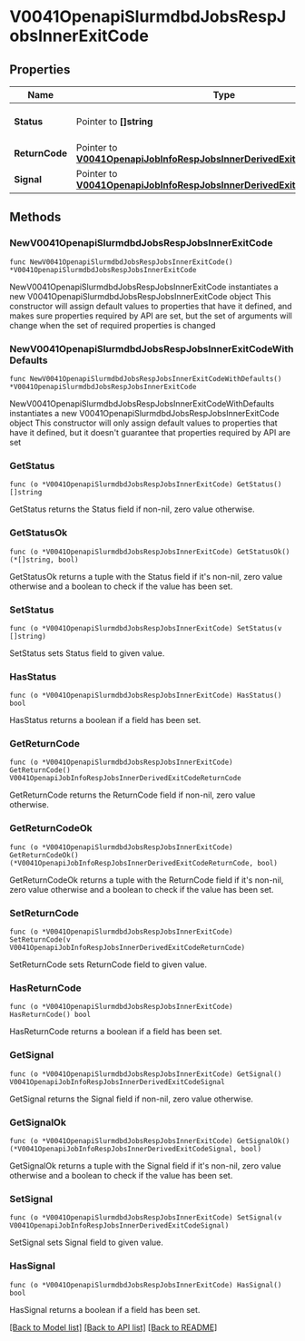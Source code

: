 # V0041OpenapiSlurmdbdJobsRespJobsInnerExitCode

## Properties

Name | Type | Description | Notes
------------ | ------------- | ------------- | -------------
**Status** | Pointer to **[]string** | Status given by return code | [optional] 
**ReturnCode** | Pointer to [**V0041OpenapiJobInfoRespJobsInnerDerivedExitCodeReturnCode**](V0041OpenapiJobInfoRespJobsInnerDerivedExitCodeReturnCode.md) |  | [optional] 
**Signal** | Pointer to [**V0041OpenapiJobInfoRespJobsInnerDerivedExitCodeSignal**](V0041OpenapiJobInfoRespJobsInnerDerivedExitCodeSignal.md) |  | [optional] 

## Methods

### NewV0041OpenapiSlurmdbdJobsRespJobsInnerExitCode

`func NewV0041OpenapiSlurmdbdJobsRespJobsInnerExitCode() *V0041OpenapiSlurmdbdJobsRespJobsInnerExitCode`

NewV0041OpenapiSlurmdbdJobsRespJobsInnerExitCode instantiates a new V0041OpenapiSlurmdbdJobsRespJobsInnerExitCode object
This constructor will assign default values to properties that have it defined,
and makes sure properties required by API are set, but the set of arguments
will change when the set of required properties is changed

### NewV0041OpenapiSlurmdbdJobsRespJobsInnerExitCodeWithDefaults

`func NewV0041OpenapiSlurmdbdJobsRespJobsInnerExitCodeWithDefaults() *V0041OpenapiSlurmdbdJobsRespJobsInnerExitCode`

NewV0041OpenapiSlurmdbdJobsRespJobsInnerExitCodeWithDefaults instantiates a new V0041OpenapiSlurmdbdJobsRespJobsInnerExitCode object
This constructor will only assign default values to properties that have it defined,
but it doesn't guarantee that properties required by API are set

### GetStatus

`func (o *V0041OpenapiSlurmdbdJobsRespJobsInnerExitCode) GetStatus() []string`

GetStatus returns the Status field if non-nil, zero value otherwise.

### GetStatusOk

`func (o *V0041OpenapiSlurmdbdJobsRespJobsInnerExitCode) GetStatusOk() (*[]string, bool)`

GetStatusOk returns a tuple with the Status field if it's non-nil, zero value otherwise
and a boolean to check if the value has been set.

### SetStatus

`func (o *V0041OpenapiSlurmdbdJobsRespJobsInnerExitCode) SetStatus(v []string)`

SetStatus sets Status field to given value.

### HasStatus

`func (o *V0041OpenapiSlurmdbdJobsRespJobsInnerExitCode) HasStatus() bool`

HasStatus returns a boolean if a field has been set.

### GetReturnCode

`func (o *V0041OpenapiSlurmdbdJobsRespJobsInnerExitCode) GetReturnCode() V0041OpenapiJobInfoRespJobsInnerDerivedExitCodeReturnCode`

GetReturnCode returns the ReturnCode field if non-nil, zero value otherwise.

### GetReturnCodeOk

`func (o *V0041OpenapiSlurmdbdJobsRespJobsInnerExitCode) GetReturnCodeOk() (*V0041OpenapiJobInfoRespJobsInnerDerivedExitCodeReturnCode, bool)`

GetReturnCodeOk returns a tuple with the ReturnCode field if it's non-nil, zero value otherwise
and a boolean to check if the value has been set.

### SetReturnCode

`func (o *V0041OpenapiSlurmdbdJobsRespJobsInnerExitCode) SetReturnCode(v V0041OpenapiJobInfoRespJobsInnerDerivedExitCodeReturnCode)`

SetReturnCode sets ReturnCode field to given value.

### HasReturnCode

`func (o *V0041OpenapiSlurmdbdJobsRespJobsInnerExitCode) HasReturnCode() bool`

HasReturnCode returns a boolean if a field has been set.

### GetSignal

`func (o *V0041OpenapiSlurmdbdJobsRespJobsInnerExitCode) GetSignal() V0041OpenapiJobInfoRespJobsInnerDerivedExitCodeSignal`

GetSignal returns the Signal field if non-nil, zero value otherwise.

### GetSignalOk

`func (o *V0041OpenapiSlurmdbdJobsRespJobsInnerExitCode) GetSignalOk() (*V0041OpenapiJobInfoRespJobsInnerDerivedExitCodeSignal, bool)`

GetSignalOk returns a tuple with the Signal field if it's non-nil, zero value otherwise
and a boolean to check if the value has been set.

### SetSignal

`func (o *V0041OpenapiSlurmdbdJobsRespJobsInnerExitCode) SetSignal(v V0041OpenapiJobInfoRespJobsInnerDerivedExitCodeSignal)`

SetSignal sets Signal field to given value.

### HasSignal

`func (o *V0041OpenapiSlurmdbdJobsRespJobsInnerExitCode) HasSignal() bool`

HasSignal returns a boolean if a field has been set.


[[Back to Model list]](../README.md#documentation-for-models) [[Back to API list]](../README.md#documentation-for-api-endpoints) [[Back to README]](../README.md)


